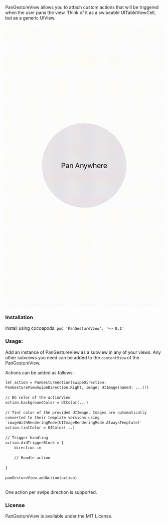 PanGestureView allows you to attach custom actions that will be triggered when the user pans the view. Think of it as a swipeable UITableViewCell, but as a generic UIView.

![Screenshot](Assets/PanGestureView.gif)

### Installation

Install using cocoapods: `pod 'PanGestureView', '~> 0.1'`

### Usage:

Add an instance of PanGestureView as a subview in any of your views. Any other subviews you need can be added to the `contentView` of the PanGestureView.

Actions can be added as follows:

```
let action = PanGestureAction(swipeDirection: PanGestureViewSwipeDirection.Right, image: UIImage(named: ...)!)

// BG color of the actionView
action.backgroundColor = UIColor(...)

// Tint color of the provided UIImage. Images are automatically converted to their template versions using `imageWithRenderingMode(UIImageRenderingMode.AlwaysTemplate)`
action.tintColor = UIColor(...)

// Trigger handling
action.didTriggerBlock = {
    direction in
            
    // Handle action
    
}

panGestureView.addAction(action)
      
```  

One action per swipe direction is supported.

### License

PanGestureView is available under the MIT License.
